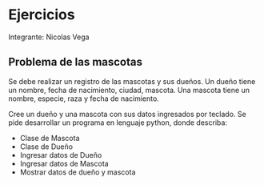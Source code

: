 # Ejercicios

Integrante: Nicolas Vega 


## Problema de las mascotas
Se debe realizar un registro de las mascotas y sus dueños. Un dueño tiene un nombre, fecha
de nacimiento, ciudad, mascota. Una mascota tiene un nombre, especie, raza y fecha de
nacimiento.

Cree un dueño y una mascota con sus datos ingresados por teclado.
Se pide desarrollar un programa en lenguaje python, donde describa:
- Clase de Mascota
- Clase de Dueño
- Ingresar datos de Dueño
- Ingresar datos de Mascota
- Mostrar datos de dueño y mascota
